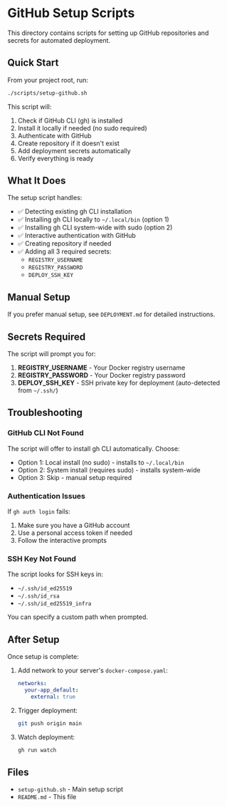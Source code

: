 # GitHub Setup Scripts

This directory contains scripts for setting up GitHub repositories and secrets for automated deployment.

## Quick Start

From your project root, run:

```bash
./scripts/setup-github.sh
```

This script will:
1. Check if GitHub CLI (gh) is installed
2. Install it locally if needed (no sudo required)
3. Authenticate with GitHub
4. Create repository if it doesn't exist
5. Add deployment secrets automatically
6. Verify everything is ready

## What It Does

The setup script handles:
- ✅ Detecting existing gh CLI installation
- ✅ Installing gh CLI locally to `~/.local/bin` (option 1)
- ✅ Installing gh CLI system-wide with sudo (option 2)
- ✅ Interactive authentication with GitHub
- ✅ Creating repository if needed
- ✅ Adding all 3 required secrets:
  - `REGISTRY_USERNAME`
  - `REGISTRY_PASSWORD`
  - `DEPLOY_SSH_KEY`

## Manual Setup

If you prefer manual setup, see `DEPLOYMENT.md` for detailed instructions.

## Secrets Required

The script will prompt you for:

1. **REGISTRY_USERNAME** - Your Docker registry username
2. **REGISTRY_PASSWORD** - Your Docker registry password
3. **DEPLOY_SSH_KEY** - SSH private key for deployment (auto-detected from `~/.ssh/`)

## Troubleshooting

### GitHub CLI Not Found

The script will offer to install gh CLI automatically. Choose:
- Option 1: Local install (no sudo) - installs to `~/.local/bin`
- Option 2: System install (requires sudo) - installs system-wide
- Option 3: Skip - manual setup required

### Authentication Issues

If `gh auth login` fails:
1. Make sure you have a GitHub account
2. Use a personal access token if needed
3. Follow the interactive prompts

### SSH Key Not Found

The script looks for SSH keys in:
- `~/.ssh/id_ed25519`
- `~/.ssh/id_rsa`
- `~/.ssh/id_ed25519_infra`

You can specify a custom path when prompted.

## After Setup

Once setup is complete:

1. Add network to your server's `docker-compose.yaml`:
   ```yaml
   networks:
     your-app_default:
       external: true
   ```

2. Trigger deployment:
   ```bash
   git push origin main
   ```

3. Watch deployment:
   ```bash
   gh run watch
   ```

## Files

- `setup-github.sh` - Main setup script
- `README.md` - This file
